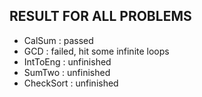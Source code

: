 ## RESULT FOR ALL PROBLEMS
* CalSum    : passed
* GCD       : failed, hit some infinite loops
* IntToEng  : unfinished
* SumTwo    : unfinished
* CheckSort : unfinished
